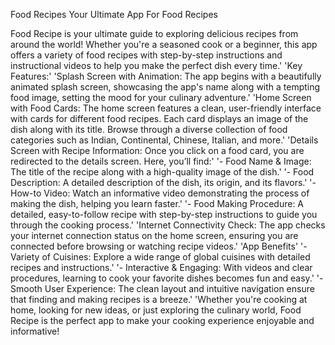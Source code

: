 Food Recipes
Your Ultimate App For Food Recipes 

Food Recipe is your ultimate guide to exploring delicious recipes from around the world! Whether you\'re a seasoned cook or a beginner, this app offers a variety of food recipes with step-by-step instructions and instructional videos to help you make the perfect dish every time.'
                'Key Features:'
                'Splash Screen with Animation: The app begins with a beautifully animated splash screen, showcasing the app\'s name along with a tempting food image, setting the mood for your culinary adventure.'
                'Home Screen with Food Cards: The home screen features a clean, user-friendly interface with cards for different food recipes. Each card displays an image of the dish along with its title. Browse through a diverse collection of food categories such as Indian, Continental, Chinese, Italian, and more.'
                'Details Screen with Recipe Information: Once you click on a food card, you are redirected to the details screen. Here, you’ll find:'
                '- Food Name & Image: The title of the recipe along with a high-quality image of the dish.'
                '- Food Description: A detailed description of the dish, its origin, and its flavors.'
                '- How-to Video: Watch an informative video demonstrating the process of making the dish, helping you learn faster.'
                '- Food Making Procedure: A detailed, easy-to-follow recipe with step-by-step instructions to guide you through the cooking process.'
                'Internet Connectivity Check: The app checks your internet connection status on the home screen, ensuring you are connected before browsing or watching recipe videos.'
                'App Benefits'
                '- Variety of Cuisines: Explore a wide range of global cuisines with detailed recipes and instructions.'
                '- Interactive & Engaging: With videos and clear procedures, learning to cook your favorite dishes becomes fun and easy.'
                '- Smooth User Experience: The clean layout and intuitive navigation ensure that finding and making recipes is a breeze.'
                'Whether you\'re cooking at home, looking for new ideas, or just exploring the culinary world, Food Recipe is the perfect app to make your cooking experience enjoyable and informative!
